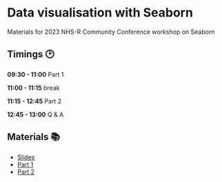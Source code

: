 # Data visualisation with Seaborn
Materials for 2023 NHS-R Community Conference workshop on Seaborn

## Timings :clock2:

**09:30 - 11:00** Part 1

**11:00 - 11:15** break

**11:15 - 12:45** Part 2

**12:45 - 13:00** Q & A

## Materials :books:

- [Slides]()
- [Part 1](https://github.com/jumpingrivers/2023-nhs-r-seaborn/tree/main/scripts/chapter1)
- [Part 2](https://github.com/jumpingrivers/2023-nhs-r-seaborn/tree/main/scripts/chapter2)
